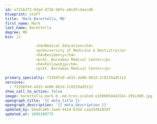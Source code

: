 ```yaml
---
id: e731b2f3-93ad-4728-b8fe-a0cdfc4aecd6
blueprint: staff
title: 'Mark Barettella, MD'
first_name: Mark
last_name: Barettella
degree: MD
bio: |2-

              <h4>Medical Education</h4>
              <p>University of Medicine & Dentistry</p>
              <h4>Residency</h4>
              <p>St. Barnabas Medical Center</p>
              <h4>Fellowship</h4>
              <p>St. Barnabas Medical Center</p>
          
primary_specialty: f3350fa9-ad15-4e00-861d-2c8229ad5112
services:
  - f3350fa9-ad15-4e00-861d-2c8229ad5112
show_call_to_action: false
image: barettella_mark-b.-md-hres-scaled-e1596054441541-295x300.jpg
opengraph_title: '{{ meta_title }}'
opengraph_description: '{{ meta_description }}'
updated_by: b4edca85-1aed-4414-b76d-caa31d61829f
updated_at: 1695399775
---
```

